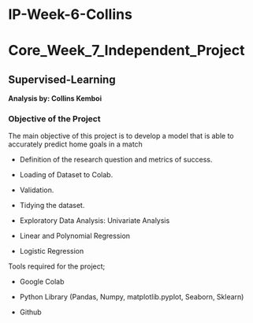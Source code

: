 # IP-Week-6-Collins

# Core_Week_7_Independent_Project

## Supervised-Learning

**Analysis by: Collins Kemboi**

### Objective of the Project

The main objective of this project is to develop a model that is able to accurately predict home goals in a match

* Definition of the research question and metrics of success.

* Loading of Dataset to Colab.

* Validation.

* Tidying the dataset.

* Exploratory Data Analysis: Univariate Analysis

* Linear and Polynomial Regression

* Logistic Regression



Tools required for the project;

* Google Colab

* Python Library (Pandas, Numpy, matplotlib.pyplot, Seaborn, Sklearn)

* Github



